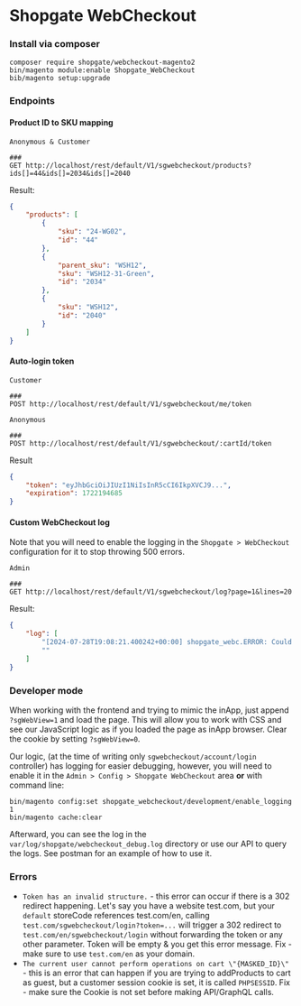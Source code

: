 # Shopgate WebCheckout

### Install via composer

```shell
composer require shopgate/webcheckout-magento2
bin/magento module:enable Shopgate_WebCheckout
bib/magento setup:upgrade
```

### Endpoints

#### Product ID to SKU mapping
```http request
Anonymous & Customer

###
GET http://localhost/rest/default/V1/sgwebcheckout/products?ids[]=44&ids[]=2034&ids[]=2040
```
Result:
```json
{
    "products": [
        {
            "sku": "24-WG02",
            "id": "44"
        },
        {
            "parent_sku": "WSH12",
            "sku": "WSH12-31-Green",
            "id": "2034"
        },
        {
            "sku": "WSH12",
            "id": "2040"
        }
    ]
}
```
#### Auto-login token
```http request
Customer

###
POST http://localhost/rest/default/V1/sgwebcheckout/me/token
```
```http request
Anonymous

###
POST http://localhost/rest/default/V1/sgwebcheckout/:cartId/token
```
Result
```json
{
    "token": "eyJhbGciOiJIUzI1NiIsInR5cCI6IkpXVCJ9...",
    "expiration": 1722194685
}
```

#### Custom WebCheckout log

Note that you will need to enable the logging in the `Shopgate > WebCheckout` configuration for it to stop throwing 500 errors.

```http request
Admin

###
GET http://localhost/rest/default/V1/sgwebcheckout/log?page=1&lines=20
```
Result:
```json
{
    "log": [
        "[2024-07-28T19:08:21.400242+00:00] shopgate_webc.ERROR: Could not find products by IDs: 99999 [] []\n",
        ""
    ]
}
```

### Developer mode

When working with the frontend and trying to mimic the inApp, just append `?sgWebView=1` and load the page. This will
allow you to work with CSS and see our JavaScript logic as if you loaded the page as inApp browser. Clear the cookie
by setting `?sgWebView=0`.

Our logic, (at the time of writing only `sgwebcheckout/account/login` controller) has logging for easier debugging,
however, you will need to enable it in the `Admin > Config > Shopgate WebCheckout` area **or** with command line:
```shell
bin/magento config:set shopgate_webcheckout/development/enable_logging 1
bin/magento cache:clear
```
Afterward, you can see the log in the `var/log/shopgate/webcheckout_debug.log` directory or use our API to query the 
logs. See postman for an example of how to use it.

### Errors
- `Token has an invalid structure.` - this error can occur if there is a 302 redirect happening. Let's say you have
a website test.com, but your `default` storeCode references test.com/en, calling `test.com/sgwebcheckout/login?token=...` 
will trigger a 302 redirect to `test.com/en/sgwebcheckout/login` without forwarding the token or any other parameter. 
Token will be empty & you get this error message. Fix - make sure to use `test.com/en` as your domain.
- `The current user cannot perform operations on cart \"{MASKED_ID}\"` - this is an error that can happen if you are
trying to addProducts to cart as guest, but a customer session cookie is set, it is called `PHPSESSID`. Fix - make sure
the Cookie is not set before making API/GraphQL calls.
